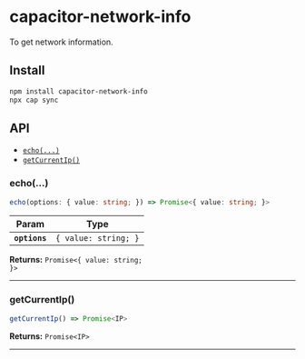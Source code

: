 # capacitor-network-info

To get network information.

## Install

```bash
npm install capacitor-network-info
npx cap sync
```

## API

<docgen-index>

* [`echo(...)`](#echo)
* [`getCurrentIp()`](#getcurrentip)

</docgen-index>

<docgen-api>
<!--Update the source file JSDoc comments and rerun docgen to update the docs below-->

### echo(...)

```typescript
echo(options: { value: string; }) => Promise<{ value: string; }>
```

| Param         | Type                            |
| ------------- | ------------------------------- |
| **`options`** | <code>{ value: string; }</code> |

**Returns:** <code>Promise&lt;{ value: string; }&gt;</code>

--------------------


### getCurrentIp()

```typescript
getCurrentIp() => Promise<IP>
```

**Returns:** <code>Promise&lt;IP&gt;</code>

--------------------

</docgen-api>
